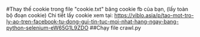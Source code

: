 #Thay thế cookie trong file "cookie.txt" băng cookie fb của bạn, (lấy toàn bộ đoạn cookie)
Chi tiết lấy cookie xem tại: https://viblo.asia/p/tao-mot-tro-ly-ao-tren-facebook-tu-dong-gui-tin-tuc-moi-nhat-hang-ngay-bang-python-selenium-eW65G1L9ZDO
##Chạy file crawl.py


